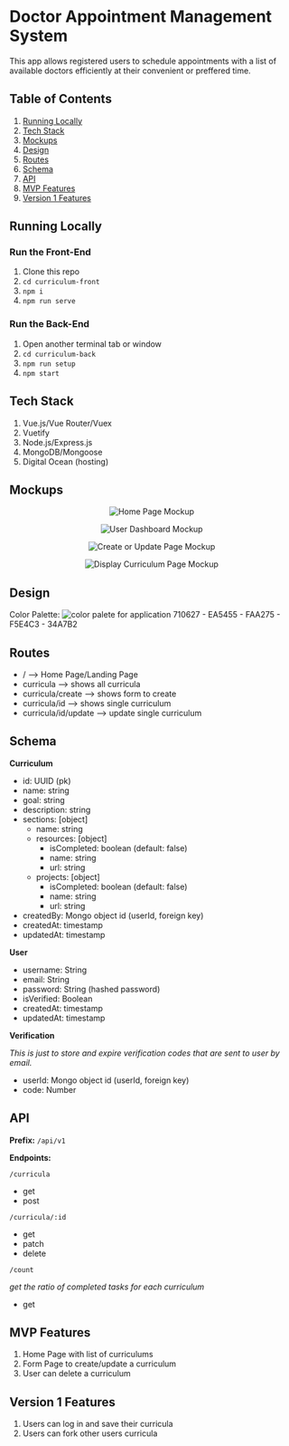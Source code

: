 # Doctor Appointment Management System



This app allows registered users to schedule appointments with a list of available doctors efficiently at their convenient or preffered time.


## Table of Contents

1. [Running Locally](#running-locally)
1. [Tech Stack](#tech-stack)
1. [Mockups](#mockups)
1. [Design](#design)
1. [Routes](#routes)
1. [Schema](#schema)
1. [API](#api)
1. [MVP Features](#mvp-features)
1. [Version 1 Features](#version-1-features)

## Running Locally

### Run the Front-End

1. Clone this repo
1. `cd curriculum-front`
1. `npm i`
1. `npm run serve`

### Run the Back-End

1. Open another terminal tab or window
1. `cd curriculum-back`
1. `npm run setup`
1. `npm start`

## Tech Stack

1. Vue.js/Vue Router/Vuex
1. Vuetify
1. Node.js/Express.js
1. MongoDB/Mongoose
1. Digital Ocean (hosting)

## Mockups

<p align="center">
  <img src="mockups/home_page.png" alt="Home Page Mockup">
</p>

<p align="center">
  <img src="mockups/user_dashboard.png" alt="User Dashboard Mockup">
</p>

<p align="center">
  <img src="mockups/create_update_curriculum.png" alt="Create or Update Page Mockup">
</p>

<p align="center">
  <img src="mockups/display_curriculum.png" alt="Display Curriculum Page Mockup">
</p>

## Design

Color Palette:
<img src="mockups/color_palette.png" alt="color palete for application">
710627 - EA5455 - FAA275 - F5E4C3 - 34A7B2

## Routes

* / --> Home Page/Landing Page
* curricula --> shows all curricula
* curricula/create --> shows form to create
* curricula/id --> shows single curriculum
* curricula/id/update --> update single curriculum

## Schema

**Curriculum**

* id: UUID (pk)
* name: string
* goal: string
* description: string
* sections: [object]
    * name: string
    * resources: [object]
        * isCompleted: boolean (default: false)
        * name: string
        * url: string
    * projects:  [object]
        * isCompleted: boolean (default: false)
        * name: string
        * url: string
* createdBy: Mongo object id (userId, foreign key)
* createdAt: timestamp
* updatedAt: timestamp

**User**

* username: String
* email: String
* password: String (hashed password)
* isVerified: Boolean
* createdAt: timestamp
* updatedAt: timestamp

**Verification**

*This is just to store and expire verification codes that are sent to user by email.*

* userId: Mongo object id (userId, foreign key)
* code: Number

## API

**Prefix:** `/api/v1`

**Endpoints:**

`/curricula`

* get
* post

`/curricula/:id`

* get
* patch
* delete

`/count`

*get the ratio of completed tasks for each curriculum*

* get

## MVP Features

1. Home Page with list of curriculums
1. Form Page to create/update a curriculum
1. User can delete a curriculum

## Version 1 Features

1. Users can log in and save their curricula
1. Users can fork other users curricula